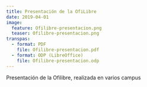 ```yaml
---
title: Presentación de la OfiLibre
date: 2019-04-01
image:
  feature: Ofilibre-presentacion.png
  teaser: Ofilibre-presentacion.png
transpas:
  - format: PDF
    file: Ofilibre-presentacion.pdf
  - format: ODP (LibreOffice)
    file: Ofilibre-presentacion.odp
---
```


Presentación de la Ofilibre, realizada en varios campus
